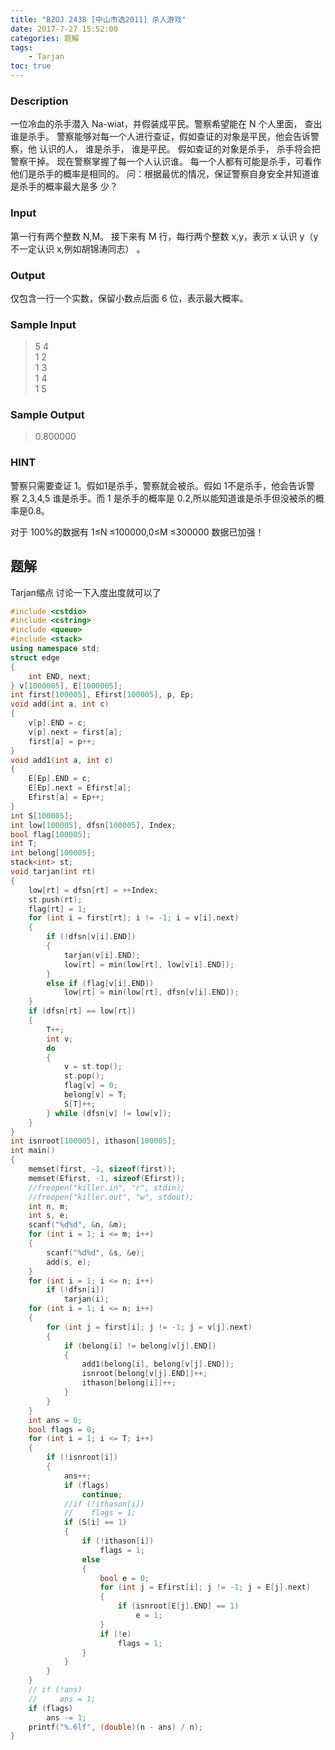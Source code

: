 ```yaml
---
title: "BZOJ 2438 [中山市选2011] 杀人游戏"
date: 2017-7-27 15:52:00
categories: 题解
tags:
    - Tarjan
toc: true
---
```


### Description

一位冷血的杀手潜入 Na-wiat，并假装成平民。警察希望能在 N 个人里面，
查出谁是杀手。 
警察能够对每一个人进行查证，假如查证的对象是平民，他会告诉警察，他
认识的人， 谁是杀手， 谁是平民。 假如查证的对象是杀手， 杀手将会把警察干掉。 
现在警察掌握了每一个人认识谁。 
每一个人都有可能是杀手，可看作他们是杀手的概率是相同的。 
问：根据最优的情况，保证警察自身安全并知道谁是杀手的概率最大是多
少？
<!--more-->
### Input

第一行有两个整数 N,M。 
接下来有 M 行，每行两个整数 x,y，表示 x 认识 y（y 不一定认识 x,例如胡锦涛同志） 。

### Output

仅包含一行一个实数，保留小数点后面 6 位，表示最大概率。

### Sample Input
>5 4   
1 2   
1 3   
1 4   
1 5   

### Sample Output
>0.800000 
### HINT
警察只需要查证 1。假如1是杀手，警察就会被杀。假如 1不是杀手，他会告诉警
察 2,3,4,5 谁是杀手。而 1 是杀手的概率是 0.2,所以能知道谁是杀手但没被杀的概
率是0.8。  

对于 100%的数据有 1≤N ≤100000,0≤M ≤300000
数据已加强！

## 题解

Tarjan缩点
讨论一下入度出度就可以了

```c++
#include <cstdio>
#include <cstring>
#include <queue>
#include <stack>
using namespace std;
struct edge
{
    int END, next;
} v[1000005], E[1000005];
int first[100005], Efirst[100005], p, Ep;
void add(int a, int c)
{
    v[p].END = c;
    v[p].next = first[a];
    first[a] = p++;
}
void add1(int a, int c)
{
    E[Ep].END = c;
    E[Ep].next = Efirst[a];
    Efirst[a] = Ep++;
}
int S[100005];
int low[100005], dfsn[100005], Index;
bool flag[100005];
int T;
int belong[100005];
stack<int> st;
void tarjan(int rt)
{
    low[rt] = dfsn[rt] = ++Index;
    st.push(rt);
    flag[rt] = 1;
    for (int i = first[rt]; i != -1; i = v[i].next)
    {
        if (!dfsn[v[i].END])
        {
            tarjan(v[i].END);
            low[rt] = min(low[rt], low[v[i].END]);
        }
        else if (flag[v[i].END])
            low[rt] = min(low[rt], dfsn[v[i].END]);
    }
    if (dfsn[rt] == low[rt])
    {
        T++;
        int v;
        do
        {
            v = st.top();
            st.pop();
            flag[v] = 0;
            belong[v] = T;
            S[T]++;
        } while (dfsn[v] != low[v]);
    }
}
int isnroot[100005], ithason[100005];
int main()
{
    memset(first, -1, sizeof(first));
    memset(Efirst, -1, sizeof(Efirst));
    //freopen("killer.in", "r", stdin);
    //freopen("killer.out", "w", stdout);
    int n, m;
    int s, e;
    scanf("%d%d", &n, &m);
    for (int i = 1; i <= m; i++)
    {
        scanf("%d%d", &s, &e);
        add(s, e);
    }
    for (int i = 1; i <= n; i++)
        if (!dfsn[i])
            tarjan(i);
    for (int i = 1; i <= n; i++)
    {
        for (int j = first[i]; j != -1; j = v[j].next)
        {
            if (belong[i] != belong[v[j].END])
            {
                add1(belong[i], belong[v[j].END]);
                isnroot[belong[v[j].END]]++;
                ithason[belong[i]]++;
            }
        }
    }
    int ans = 0;
    bool flags = 0;
    for (int i = 1; i <= T; i++)
    {
        if (!isnroot[i])
        {
            ans++;
            if (flags)
                continue;
            //if (!ithason[i])
            //    flags = 1;
            if (S[i] == 1)
            {
                if (!ithason[i])
                    flags = 1;
                else
                {
                    bool e = 0;
                    for (int j = Efirst[i]; j != -1; j = E[j].next)
                    {
                        if (isnroot[E[j].END] == 1)
                            e = 1;
                    }
                    if (!e)
                        flags = 1;
                }
            }
        }
    }
    // if (!ans)
    //     ans = 1;
    if (flags)
        ans -= 1;
    printf("%.6lf", (double)(n - ans) / n);
}
```